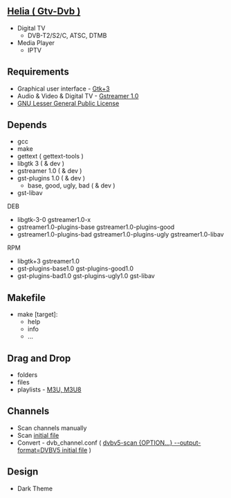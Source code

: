 [Helia ( Gtv-Dvb )](https://github.com/vl-nix/helia)
----------------------------

* Digital TV
  * DVB-T2/S2/C, ATSC, DTMB
* Media Player
  * IPTV


Requirements
------------

* Graphical user interface - [Gtk+3](https://developer.gnome.org/gtk3)
* Audio & Video & Digital TV - [Gstreamer 1.0](https://gstreamer.freedesktop.org)
* [GNU Lesser General Public License](http://www.gnu.org/licenses/lgpl.html)


Depends
-------

* gcc
* make
* gettext  ( gettext-tools )
* libgtk 3 ( & dev )
* gstreamer 1.0 ( & dev )
* gst-plugins 1.0 ( & dev )
  * base, good, ugly, bad ( & dev )
* gst-libav

DEB
* libgtk-3-0 gstreamer1.0-x
* gstreamer1.0-plugins-base gstreamer1.0-plugins-good
* gstreamer1.0-plugins-bad gstreamer1.0-plugins-ugly gstreamer1.0-libav

RPM
* libgtk+3 gstreamer1.0
* gst-plugins-base1.0 gst-plugins-good1.0
* gst-plugins-bad1.0 gst-plugins-ugly1.0 gst-libav


Makefile
--------

* make [target]:
  * help
  * info
  * ...


Drag and Drop
-------------
* folders
* files
* playlists - [M3U, M3U8](https://ru.wikipedia.org/wiki/M3U)


Channels
--------

* Scan channels manually
* Scan [initial file](https://www.linuxtv.org/downloads/dtv-scan-tables)
* Convert - dvb_channel.conf ( [dvbv5-scan {OPTION...} --output-format=DVBV5 initial file](https://www.linuxtv.org/downloads/v4l-utils) )


Design
------

* Dark Theme
